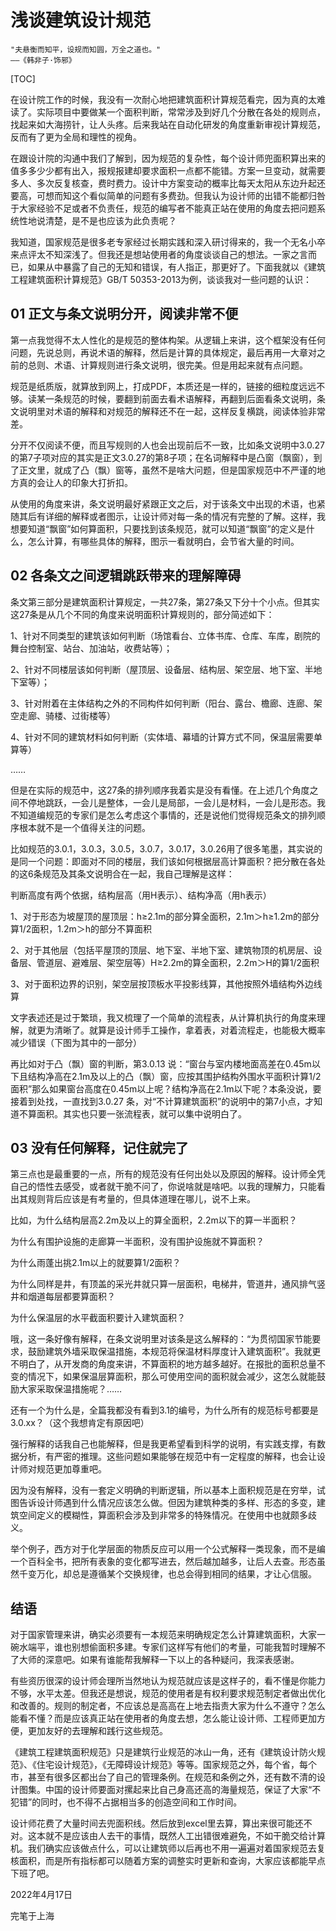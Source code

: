 # 浅谈建筑设计规范
```
"夫悬衡而知平，设规而知圆，万全之道也。"
——《韩非子·饰邪》
```

[TOC]

在设计院工作的时候，我没有一次耐心地把建筑面积计算规范看完，因为真的太难读了。实际项目中要做某一个面积判断，常常涉及到好几个分散在各处的规则点，找起来如大海捞针，让人头疼。后来我站在自动化研发的角度重新审视计算规范，反而有了更为全局和理性的视角。

在跟设计院的沟通中我们了解到，因为规范的复杂性，每个设计师兜面积算出来的值多多少少都有出入，报规报建却要求面积一点都不能错。方案一旦变动，就需要多人、多次反复核查，费时费力。设计中方案变动的概率比每天太阳从东边升起还要高，可想而知这个看似简单的问题有多费劲。但我认为设计师的出错不能都归咎于大家经验不足或者不负责任，规范的编写者不能真正站在使用的角度去把问题系统性地说清楚，是不是也应该为此负责呢？

我知道，国家规范是很多老专家经过长期实践和深入研讨得来的，我一个无名小卒来点评太不知深浅了。但我还是想站使用者的角度谈谈自己的想法。一家之言而已，如果从中暴露了自己的无知和错误，有人指正，那更好了。下面我就以《建筑工程建筑面积计算规范》GB/T 50353-2013为例，谈谈我对一些问题的认识：


## 01 正文与条文说明分开，阅读非常不便

第一点我觉得不太人性化的是规范的整体构架。从逻辑上来讲，这个框架没有任何问题，先说总则，再说术语的解释，然后是计算的具体规定，最后再用一大章对之前的总则、术语、计算规则进行条文说明，很完美。但是用起来就有点问题。

规范是纸质版，就算放到网上，打成PDF，本质还是一样的，链接的细粒度远远不够。读某一条规范的时候，要翻到前面去看术语解释，再翻到后面看条文说明，条文说明里对术语的解释和对规范的解释还不在一起，这样反复横跳，阅读体验非常差。

分开不仅阅读不便，而且写规则的人也会出现前后不一致，比如条文说明中3.0.27的第7子项对应的其实是正文3.0.27的第8子项；在名词解释中是凸窗（飘窗），到了正文里，就成了凸（飘）窗等，虽然不是啥大问题，但是国家规范中不严谨的地方真的会让人的印象大打折扣。


从使用的角度来讲，条文说明最好紧跟正文之后，对于该条文中出现的术语，也紧随其后有详细的解释或者图示，让设计师对每一条的情况有完整的了解。这样，我想要知道“飘窗”如何算面积，只要找到该条规范，就可以知道“飘窗”的定义是什么，怎么计算，有哪些具体的解释，图示一看就明白，会节省大量的时间。


## 02 各条文之间逻辑跳跃带来的理解障碍

条文第三部分是建筑面积计算规定，一共27条，第27条又下分十个小点。但其实这27条是从几个不同的角度来说明面积计算规则的，部分简述如下：

1、针对不同类型的建筑该如何判断（场馆看台、立体书库、仓库、车库，剧院的舞台控制室、站台、加油站，收费站等）；

2、针对不同楼层该如何判断（屋顶层、设备层、结构层、架空层、地下室、半地下室等）；

3、针对附着在主体结构之外的不同构件如何判断（阳台、露台、檐廊、连廊、架空走廊、骑楼、过街楼等）

4、针对不同的建筑材料如何判断（实体墙、幕墙的计算方式不同，保温层需要单算等）

……

但是在实际的规范中，这27条的排列顺序我着实是没有看懂。在上述几个角度之间不停地跳跃，一会儿是整体，一会儿是局部，一会儿是材料，一会儿是形态。我不知道编规范的专家们是怎么考虑这个事情的，还是说他们觉得规范条文的排列顺序根本就不是一个值得关注的问题。

比如规范的3.0.1，3.0.3，3.0.5，3.0.7，3.0.17，3.0.26用了很多笔墨，其实说的是同一个问题：即面对不同的楼层，我们该如何根据层高计算面积？把分散在各处的这6条规范及其条文说明合在一起，我自己理解是这样：


判断高度有两个依据，结构层高（用H表示）、结构净高（用h表示）

1、对于形态为坡屋顶的屋顶层：h≥2.1m的部分算全面积，2.1m＞h≥1.2m的部分算1/2面积，1.2m＞h的部分不算面积

2、对于其他层（包括平屋顶的顶层、地下室、半地下室、建筑物顶的机房层、设备层、管道层、避难层、架空层等）H≥2.2m的算全面积，2.2m＞H的算1/2面积

3、对于面积边界的识别，架空层按顶板水平投影线算，其他按照外墙结构外边线算

文字表述还是过于繁琐，我又梳理了一个简单的流程表，从计算机执行的角度来理解，就更为清晰了。就算是设计师手工操作，拿着表，对着流程走，也能极大概率减少错误（下图为其中的一部分）


再比如对于凸（飘）窗的判断，第3.0.13 说：“窗台与室内楼地面高差在0.45m以下且结构净高在2.1m及以上的凸（飘）窗，应按其围护结构外围水平面积计算1/2面积”那么如果窗台高度在0.45m以上呢？结构净高在2.1m以下呢？本条没说，要接着到处找，一直找到3.0.27 条，对“不计算建筑面积”的说明中的第7小点，才知道不算面积。其实也只要一张流程表，就可以集中说明白了。


## 03 没有任何解释，记住就完了

第三点也是最重要的一点，所有的规范没有任何出处以及原因的解释。设计师全凭自己的悟性去感受，或者就干脆不问了，你说啥就是啥吧。以我的理解力，只能看出其规则背后应该是有考量的，但具体道理在哪儿，说不上来。

比如，为什么结构层高2.2m及以上的算全面积，2.2m以下的算一半面积？

为什么有围护设施的走廊算一半面积，没有围护设施就不算面积？

为什么雨蓬出挑2.1m以上的就要算1/2面积？

为什么同样是井，有顶盖的采光井就只算一层面积，电梯井，管道井，通风排气竖井和烟道每层都要算面积？

为什么保温层的水平截面积要计入建筑面积？

哦，这一条好像有解释，在条文说明里对该条是这么解释的：“为贯彻国家节能要求，鼓励建筑外墙采取保温措施，本规范将保温材料厚度计入建筑面积”。我就更不明白了，从开发商的角度来讲，不算面积的地方越多越好。在报批的面积总量不变的情况下，如果保温层算面积，那么可使用空间的面积就会减少，这怎么就能鼓励大家采取保温措施呢？……

还有一个为什么是，全篇我都没有看到3.1的编号，为什么所有的规范标号都要是3.0.xx？（这个我想肯定有原因吧）

强行解释的话我自己也能解释，但是我更希望看到科学的说明，有实践支撑，有数据分析，有严密的推理。这些问题如果能够在规范中有一定程度的解释，也会让设计师对规范更加尊重吧。

因为没有解释，没有一套定义明确的判断逻辑，所以基本上面积规范是在穷举，试图告诉设计师遇到什么情况应该怎么做。但因为建筑种类的多样、形态的多变，建筑空间定义的模糊性，算面积会涉及到非常多的特殊情况。在使用中也就颇多歧义。

举个例子，西方对于化学层面的物质反应可以用一个公式解释一类现象，而不是编一个百科全书，把所有表象的变化都写进去，然后越加越多，让后人去查。形态虽然千变万化，却总是遵循某个交换规律，也总会得到相同的结果，才让心信服。

## 结语

对于国家管理来讲，确实必须要有一本规范来明确规定怎么计算建筑面积，大家一碗水端平，谁也别想偷面积多建。专家们这样写有他们的考量，可能我暂时理解不了大师的深意吧。如果有谁能帮我解释一下以上的各种疑问，我深表感谢。

有些资历很深的设计师会理所当然地认为规范就应该是这样子的，看不懂是你能力不够，水平太差。但我还是想说，规范的使用者是有权利要求规范制定者做出优化和改善的。规则的制定者，不应该总是高高在上地去指责大家为什么不遵守？怎么能看不懂？而是应该真正站在使用者的角度去想，怎么能让设计师、工程师更加方便，更加友好的去理解和践行这些规范。

《建筑工程建筑面积规范》只是建筑行业规范的冰山一角，还有《建筑设计防火规范》、《住宅设计规范》，《无障碍设计规范》等等。国家规范之外，每个省，每个市，甚至有很多区都出台了自己的管理条例。在规范和条例之外，还有数不清的设计图集。中国的设计师要面对摞起来比自己身高还高的海量规范，保证了大家“不犯错”的同时，也不得不占据相当多的创造空间和工作时间。

设计师花费了大量时间去兜面积线。然后放到excel里去算，算出来很可能还不对。这本就不是应该由人去干的事情，既然人工出错很难避免，不如干脆交给计算机。我们确实应该做点什么，可以让建筑师以后再也不用一遍遍对着国家规范去复核面积，而是所有指标都可以随着方案的调整实时更新和查询，大家应该都能早点下班了吧。


2022年4月17日

完笔于上海